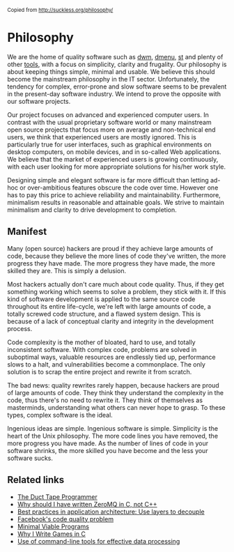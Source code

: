 <small>Copied from http://suckless.org/philosophy/</small>
<h1>Philosophy</h1>
<p>We are the home of quality software such as <a href="//dwm.suckless.org">dwm</a>,
<a href="//tools.suckless.org/dmenu">dmenu</a>, <a href="//st.suckless.org/">st</a> and plenty of
other <a href="//tools.suckless.org">tools</a>, with a focus on simplicity, clarity and
frugality. Our philosophy is about keeping things simple, minimal and usable.
We believe this should become the mainstream philosophy in the IT sector.
Unfortunately, the tendency for complex, error-prone and slow software seems to
be prevalent in the present-day software industry. We intend to prove the
opposite with our software projects.</p>
<p>Our project focuses on advanced and experienced computer users. In contrast
with the usual proprietary software world or many mainstream open source
projects that focus more on average and non-technical end users, we think that
experienced users are mostly ignored. This is particularly true for user
interfaces, such as graphical environments on desktop computers, on mobile
devices, and in so-called Web applications. We believe that the market of
experienced users is growing continuously, with each user looking for more
appropriate solutions for his/her work style.</p>
<p>Designing simple and elegant software is far more difficult than letting ad-hoc
or over-ambitious features obscure the code over time. However one has to pay
this price to achieve reliability and maintainability. Furthermore, minimalism
results in reasonable and attainable goals. We strive to maintain minimalism
and clarity to drive development to completion.</p>
<h2>Manifest</h2>
<p>Many (open source) hackers are proud if they achieve large amounts of code,
because they believe the more lines of code they've written, the more progress
they have made. The more progress they have made, the more skilled they are.
This is simply a delusion.</p>
<p>Most hackers actually don't care much about code quality. Thus, if they get
something working which seems to solve a problem, they stick with it. If this
kind of software development is applied to the same source code throughout its
entire life-cycle, we're left with large amounts of code, a totally screwed
code structure, and a flawed system design. This is because of a lack of
conceptual clarity and integrity in the development process.</p>
<p>Code complexity is the mother of bloated, hard to use, and totally inconsistent
software. With complex code, problems are solved in suboptimal ways, valuable
resources are endlessly tied up, performance slows to a halt, and
vulnerabilities become a commonplace. The only solution is to scrap the entire
project and rewrite it from scratch.</p>
<p>The bad news: quality rewrites rarely happen, because hackers are proud of
large amounts of code. They think they understand the complexity in the code,
thus there's no need to rewrite it. They think of themselves as masterminds,
understanding what others can never hope to grasp. To these types, complex
software is the ideal.</p>
<p>Ingenious ideas are simple. Ingenious software is simple. Simplicity is the
heart of the Unix philosophy. The more code lines you have removed, the more
progress you have made. As the number of lines of code in your software
shrinks, the more skilled you have become and the less your software sucks.</p>
<h2>Related links</h2>
<ul>
<li><a href="http://www.joelonsoftware.com/items/2009/09/23.html">The Duct Tape Programmer</a></li>
<li><a href="http://www.250bpm.com/blog:4">Why should I have written ZeroMQ in C, not C++</a></li>
<li><a href="http://geekandpoke.typepad.com/.a/6a00d8341d3df553ef014e5f920093970c-pi">Best practices in application architecture: Use layers to decouple</a></li>
<li><a href="http://www.darkcoding.net/software/facebooks-code-quality-problem/">Facebook's code quality problem</a></li>
<li><a href="http://joearms.github.io/published/2014-06-25-minimal-viable-program.html">Minimal Viable Programs</a></li>
<li><a href="http://jonathanwhiting.com/writing/blog/games_in_c/">Why I Write Games in C</a></li>
<li><a href="https://adamdrake.com/command-line-tools-can-be-235x-faster-than-your-hadoop-cluster.html">Use of command-line tools for effective data processing</a></li>
</ul>

